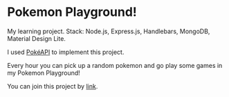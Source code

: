# Pokemon Playground!

My learning project.
Stack: Node.js, Express.js, Handlebars, MongoDB, Material Design Lite.

I used <a href="https://pokeapi.co/">PokéAPI</a> to implement this project.

Every hour you can pick up a random pokemon and go play some games in my Pokemon Playground!

You can join this project by <a href="https://pokemon-playground.herokuapp.com/">link</a>.
